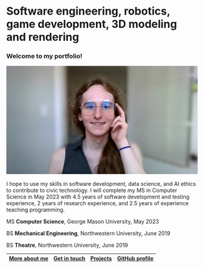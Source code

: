 <h1>Software engineering, robotics, game development, 3D modeling and rendering</h1>

### Welcome to my portfolio!

![Wren_McQueary_Office_Photo_1_Blurred.png](/images/Wren_McQueary_Office_Photo_1_Blurred.png "Wren_McQueary_Office_Photo_1_Blurred.png")

I hope to use my skills in software development, data science, and AI ethics to contribute to civic technology.  I will complete my MS in Computer Science in May 2023 with 4.5 years of software development and testing experience, 2 years of research experience, and 2.5 years of experience teaching programming.

MS **Computer Science**, George Mason University, May 2023

BS **Mechanical Engineering**, Northwestern University, June 2019

BS **Theatre**, Northwestern University, June 2019

| [More about me](https://WrenMcQueary.github.io/about)      | [Get in touch](https://WrenMcQueary.github.io/contact) | [Projects](https://WrenMcQueary.github.io/projects)     | [GitHub profile](https://github.com/WrenMcQueary) |
| :---:        |    :----:   |          :---: |      :---: |
